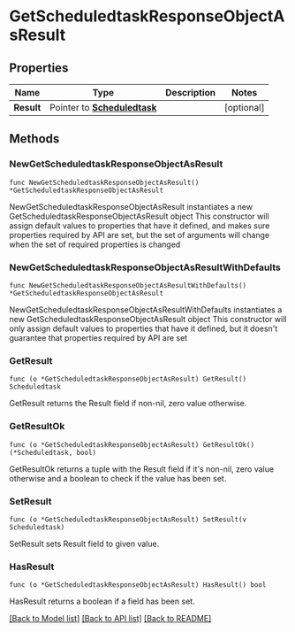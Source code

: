 # GetScheduledtaskResponseObjectAsResult

## Properties

Name | Type | Description | Notes
------------ | ------------- | ------------- | -------------
**Result** | Pointer to [**Scheduledtask**](Scheduledtask.md) |  | [optional] 

## Methods

### NewGetScheduledtaskResponseObjectAsResult

`func NewGetScheduledtaskResponseObjectAsResult() *GetScheduledtaskResponseObjectAsResult`

NewGetScheduledtaskResponseObjectAsResult instantiates a new GetScheduledtaskResponseObjectAsResult object
This constructor will assign default values to properties that have it defined,
and makes sure properties required by API are set, but the set of arguments
will change when the set of required properties is changed

### NewGetScheduledtaskResponseObjectAsResultWithDefaults

`func NewGetScheduledtaskResponseObjectAsResultWithDefaults() *GetScheduledtaskResponseObjectAsResult`

NewGetScheduledtaskResponseObjectAsResultWithDefaults instantiates a new GetScheduledtaskResponseObjectAsResult object
This constructor will only assign default values to properties that have it defined,
but it doesn't guarantee that properties required by API are set

### GetResult

`func (o *GetScheduledtaskResponseObjectAsResult) GetResult() Scheduledtask`

GetResult returns the Result field if non-nil, zero value otherwise.

### GetResultOk

`func (o *GetScheduledtaskResponseObjectAsResult) GetResultOk() (*Scheduledtask, bool)`

GetResultOk returns a tuple with the Result field if it's non-nil, zero value otherwise
and a boolean to check if the value has been set.

### SetResult

`func (o *GetScheduledtaskResponseObjectAsResult) SetResult(v Scheduledtask)`

SetResult sets Result field to given value.

### HasResult

`func (o *GetScheduledtaskResponseObjectAsResult) HasResult() bool`

HasResult returns a boolean if a field has been set.


[[Back to Model list]](../README.md#documentation-for-models) [[Back to API list]](../README.md#documentation-for-api-endpoints) [[Back to README]](../README.md)


